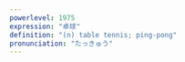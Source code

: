 ```yaml
---
powerlevel: 1975
expression: "卓球"
definition: "(n) table tennis; ping-pong"
pronunciation: "たっきゅう"
---
```

